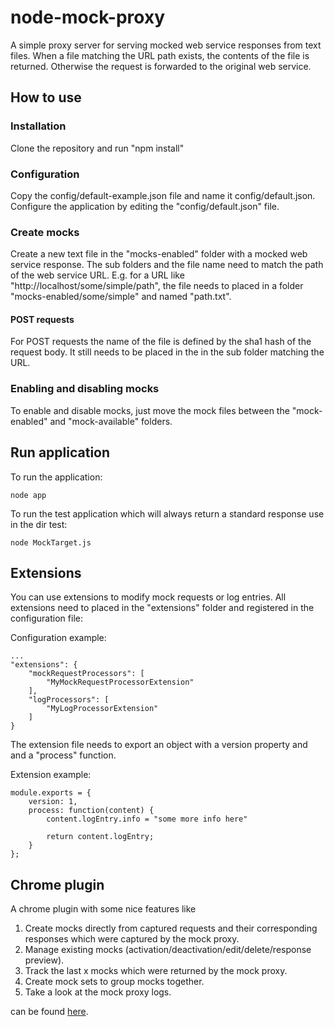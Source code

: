 # node-mock-proxy
A simple proxy server for serving mocked web service responses from text files. When a file matching the URL path exists, the contents of the file is returned. Otherwise the request is forwarded to the original web service.

## How to use
### Installation
Clone the repository and run "npm install"

### Configuration
Copy the config/default-example.json file and name it config/default.json.
Configure the application by editing the "config/default.json" file.

### Create mocks
Create a new text file in the "mocks-enabled" folder with a mocked web service response. The sub folders and the file name need to match the path of the web service URL. E.g. for a URL like "http://localhost/some/simple/path", the file needs to placed in a folder "mocks-enabled/some/simple" and named "path.txt".

#### POST requests
For POST requests the name of the file is defined by the sha1 hash of the request body. It still needs to be placed in the in the sub folder matching the URL.

### Enabling and disabling mocks
To enable and disable mocks, just move the mock files between the "mock-enabled" and "mock-available" folders.

## Run application
To run the application:

    node app

To run the test application which will always return a standard response use in the dir test:

    node MockTarget.js

## Extensions
You can use extensions to modify mock requests or log entries. All extensions need to placed in the "extensions" folder and registered in the configuration file:

Configuration example:

    ...
    "extensions": {
        "mockRequestProcessors": [
            "MyMockRequestProcessorExtension"
        ],
        "logProcessors": [
            "MyLogProcessorExtension"
        ]
    }

The extension file needs to export an object with a version property and and a "process" function.

Extension example:

    module.exports = {
    	version: 1,
    	process: function(content) {
   			content.logEntry.info = "some more info here"
    
    		return content.logEntry;
    	}
    };

## Chrome plugin
A chrome plugin with some nice features like

1. Create mocks directly from captured requests and their corresponding responses which were captured by the mock proxy.
2. Manage existing mocks (activation/deactivation/edit/delete/response preview).
3. Track the last x mocks which were returned by the mock proxy.
4. Create mock sets to group mocks together.
5. Take a look at the mock proxy logs.

can be found [here](https://github.com/JulHorn/mock_proxy_chrome_plugin).


